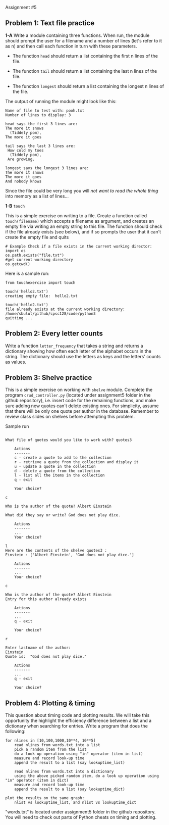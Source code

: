 Assignment #5

## Problem 1: Text file practice

**1-A** Write a module containing three functions. When run, the module should prompt the user for a filename and a number of lines (let's refer to it as n) and then call each function in turn with these parameters.

- The function `head` should return a list containing the first n lines of the file.

- The function `tail` should return a list containing the last n lines of the file.

- The function `longest` should return a list containing the longest n lines of the file.

The output of running the module might look like this:

```
Name of file to test with: pooh.txt
Number of lines to display: 3

head says the first 3 lines are:
The more it snows
  (Tiddely pom),
The more it goes

tail says the last 3 lines are:
 How cold my toes
  (Tiddely pom),
 Are growing.

longest says the longest 3 lines are:
The more it snows
The more it goes
And nobody knows
```

Since the file could be very long you will *not want to read the whole thing* into memory as a list of lines...

**1-B** `touch`

This is a simple exercise on writing to a file. Create a function called `touch(filename)` which accepts a filename as argument, and creates an empty file via writing an empty string to this file. The function should check if the file already exists (see below), and if so prompts the user that it can't create the empty file and quits

```
# Example Check if a file exists in the current working director:
import os
os.path.exists("file.txt")
#get current working directory
os.getcwd()
```

Here is a sample run:
```
from touchexercise import touch

touch('hello2.txt')
creating empty file:  hello2.txt

touch('hello2.txt')
file already exists at the current working directory:
/home/sbulut/github/cpsc128/code/python3
quitting ...
```


## Problem 2: Every letter counts

Write a function `letter_frequency` that takes a string and returns a dictionary showing how often each letter of the alphabet occurs in the string. The dictionary should use the letters as keys and the letters' counts as values.

## Problem 3: Shelve practice

This is a simple exercise on working with `shelve` module. Complete the program `crud_controller.py` (located under assignment5 folder in the github repository), i.e. insert code for the remaining functions, and make sure adding new quotes can't delete existing ones. For simplicity, assume that there will be only one quote per author in the database. Remember to review class slides on shelves before attempting this problem.

Sample run
```

What file of quotes would you like to work with? quotes3

    Actions
    -------
    c - create a quote to add to the collection
    r - retrieve a quote from the collection and display it
    u - update a quote in the collection
    d - delete a quote from the collection
    l - list all the items in the collection
    q - exit

    Your choice?

c

Who is the author of the quote? Albert Einstein

What did they say or write? God does not play dice.

    Actions
    -------
    ...
    Your choice?

l
Here are the contents of the shelve quotes3 :
Einstein : ['Albert Einstein', 'God does not play dice.']

    Actions
    -------
    ...
    Your choice?

c

Who is the author of the quote? Albert Einstein
Entry for this author already exists

    Actions
    -------
    ...
    q - exit

    Your choice?

r

Enter lastname of the author:
Einstein
Quote is:  "God does not play dice."

    Actions
    -------
    ...
    q - exit

    Your choice?
```
## Problem 4: Plotting & timing

This question about timing code and plotting results. We will take this opportunity the highlight the efficiency difference between a list and a dictionary when searching for entries. Write a program that does the following:
```
for nlines in [10,100,1000,10**4, 10**5]
    read nlines from words.txt into a list
    pick a random item from the list
    do a look up operation using "in" operator (item in list)
    measure and record look-up time
    append the result to a list (say lookuptime_list)

    read nlines from words.txt into a dictionary
    using the above picked random item, do a look up operation using "in" operator (item in dict)
    measure and record look-up time
    append the result to a list (say lookuptime_dict)

plot the results on the same graph: 
    nlist vs lookuptime_list, and nlist vs lookuptime_dict
```
"words.txt" is located under assignment5 folder in the github repository. You will need to check out parts of Python cheats on timing and plotting.












